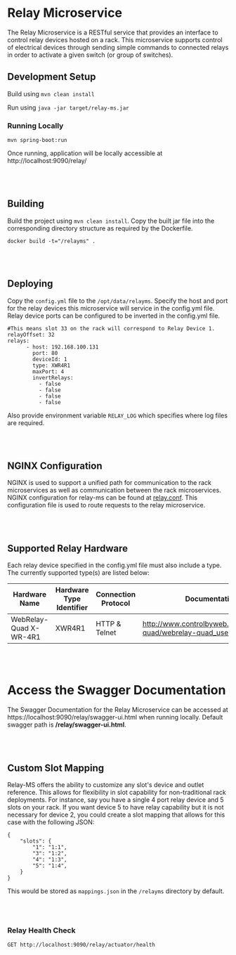 # Relay Microservice

The Relay Microservice is a RESTful service that provides an interface to control relay devices hosted on a rack. This microservice supports control of electrical devices through sending simple commands to connected relays in order to activate a given switch (or group of switches). 

## Development Setup

Build using `mvn clean install`

Run using `java -jar target/relay-ms.jar`


### Running Locally

`mvn spring-boot:run`


Once running, application will be locally accessible at http://localhost:9090/relay/


<br><br>

## Building

Build the project using `mvn clean install`.
Copy the built jar file into the corresponding directory structure as required by the Dockerfile.

    docker build -t="/relayms" .


<br><br>


## Deploying

Copy the `config.yml` file to the `/opt/data/relayms`.
Specify the host and port for the relay devices this microservice will service in the config.yml file. Relay device ports can be configured to be inverted in the config.yml file. 

 
```
#This means slot 33 on the rack will correspond to Relay Device 1.
relayOffset: 32
relays:
      - host: 192.168.100.131
        port: 80
        deviceId: 1
        type: XWR4R1
        maxPort: 4
        invertRelays:
          - false
          - false
          - false
          - false
```

Also provide environment variable `RELAY_LOG` which specifies where log files are required.


<br><br>

## NGINX Configuration

NGINX is used to support a unified path for communication to the rack microservices as well as communication between the rack microservices. NGINX configuration for relay-ms can be found at [relay.conf](conf/relay.conf). This configuration file is used to route requests to the relay microservice.


<br><br>


## Supported Relay Hardware

Each relay device specified in the config.yml file must also include a type. The currently supported type(s) are listed below:

| Hardware Name          | Hardware Type Identifier | Connection Protocol | Documentation                                                            |
|------------------------| --- |---------------------|--------------------------------------------------------------------------|
 WebRelay-Quad X-WR-4R1 | XWR4R1 | HTTP & Telnet       | http://www.controlbyweb.com/webrelay-quad/webrelay-quad_users_manual.pdf |


<br><br>


# Access the Swagger Documentation

The Swagger Documentation for the Relay Microservice can be accessed at https://localhost:9090/relay/swagger-ui.html when running locally. Default swagger path is **/relay/swagger-ui.html**.


<br><br>


## Custom Slot Mapping

Relay-MS offers the ability to customize any slot's device and outlet reference.
This allows for flexibility in slot capability for non-traditional rack deployments.
For instance, say you have a single 4 port relay device and 5 slots on your rack.
If you want device 5 to have relay capability but it is not necessary for device 2,
you could create a slot mapping that allows for this case with the following JSON:

    {
        "slots": {
            "1": "1:1",
            "3": "1:2",
            "4": "1:3",
            "5": "1:4",
        }   
    }

This would be stored as `mappings.json` in the `/relayms` directory by default.


<br><br>


### Relay Health Check

    GET http://localhost:9090/relay/actuator/health 

